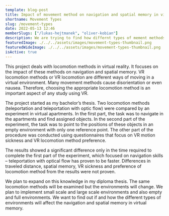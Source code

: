 ```yaml
---
template: blog-post
title: Impact of movement method on navigation and spatial memory in virtual reality
shortname: Movement Types
slug: /movement-types
date: 2022-05-13 12:46
memberSlugs: ["/lukas-hejtmanek", "oliver-kobian"]
description: We are trying to find how differnt types of mement methods in VR affect our ability to navigate
featuredImage: ./../../assets/images/movement-types-thumbnail.png
featuredWideImage: ./../../assets/images/movement-types-thumbnail.png
isActive: true
---
```


This project deals with locomotion methods in virtual reality. It focuses on the impact of these methods on navigation and spatial memory. VR locomotion methods or VR locomotion are different ways of moving in a virtual environment. Many movement methods cause disorientation or even nausea. Therefore, choosing the appropriate locomotion method is an important aspect of any study using VR.

The project started as my bachelor’s thesis. Two locomotion methods (teleportation and teleportation with optic flow) were compared by an experiment in virtual apartments. In the first part, the task was to navigate in the apartments and find assigned objects. In the second part of the experiment, the task was to point to the positions of these objects in an empty environment with only one reference point. The other part of the procedure was conducted using questionnaires that focus on VR motion sickness and VR locomotion method preference.

The results showed a significant difference only in the time required to complete the first part of the experiment, which focused on navigation skills – teleportation with optical flow has proven to be faster. Differences in traveled distance, spatial memory, VR sickness and preference of locomotion method from the results were not proven.

We plan to expand on this knowledge in my diploma thesis. The same locomotion methods will be examined but the environments will change. We plan to implement small scale and large scale environments and also empty and full environments. We want to find out if and how the different types of environments will affect the navigation and spatial memory in virtual memory.